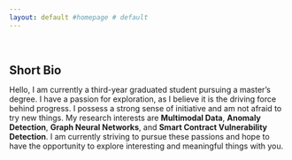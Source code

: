 ```yaml
---
layout: default #homepage # default
---
```


<h1 id="about-me"></h1>

<h2 style="margin: 60px 0px 10px;">Short Bio</h2>

Hello, I am currently a third-year graduated student pursuing a master’s degree. I have a passion for exploration, as I believe it is the driving force behind progress. I possess a strong sense of initiative and am not afraid to try new things. My research interests are **Multimodal Data**, **Anomaly Detection**, **Graph Neural Networks**, and **Smart Contract Vulnerability Detection**. I am currently striving to pursue these passions and hope to have the opportunity to explore interesting and meaningful things with you.
